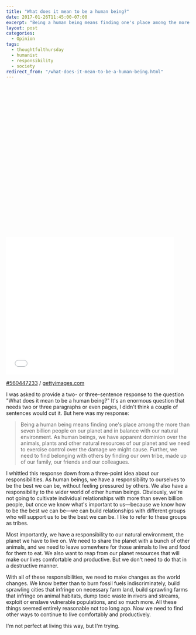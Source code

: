 ```yaml
---
title: "What does it mean to be a human being?"
date: 2017-01-26T11:45:00-07:00
excerpt: "Being a human being means finding one's place among the more than seven billion people on our planet and in balance with our natural environment."
layout: post
categories:
  - Opinion
tags:
  - thoughtfulthursday
  - humanist
  - responsibility
  - society
redirect_from: "/what-does-it-mean-to-be-a-human-being.html"
---
```

<div class="getty embed image alignright"><div style="padding:82.096070% 0 0 0"><iframe src="//embed.gettyimages.com/embed/560447233?et=CMQTeiM8QqNPn9rPPfFdDA&viewMoreLink=off&sig=WKIarCp07c_FZe7nPTmpTqfT9r4oFrIN98yv2pRLmwY=&caption=true" width="458" height="376" scrolling="no" frameborder="0"></iframe></div>
  <p>
    <a href="http://www.gettyimages.com/detail/560447233" target="_blank" rel="noopener noreferrer">#560447233</a> /
    <a href="http://www.gettyimages.com" target="_blank" rel="noopener noreferrer">gettyimages.com</a>
  </p>
</div>

I was asked to provide a two- or three-sentence response to the question "What does it mean to be a human being?" It's an enormous question that needs two or three paragraphs or even pages, I didn't think a couple of sentences would cut it. But here was my response:

> Being a human being means finding one's place among the more than seven billion people on our planet and in balance with our natural environment. As human beings, we have apparent dominion over the animals, plants and other natural resources of our planet and we need to exercise control over the damage we might cause. Further, we need to find belonging with others by finding our own tribe, made up of our family, our friends and our colleagues.

I whittled this response down from a three-point idea about our responsibilities. As human beings, we have a responsibility to ourselves to be the best we can be, without feeling pressured by others. We also have a responsibility to the wider world of other human beings. Obviously, we're not going to cultivate individual relationships with more than seven billion people, but once we know what's important to us&mdash;because we know how to be the best we can be&mdash;we can build relationships with different groups who will support us to be the best we can be. I like to refer to these groups as tribes.

Most importantly, we have a responsibility to our natural environment, the planet we have to live on. We need to share the planet with a bunch of other animals, and we need to leave somewhere for those animals to live and food for them to eat. We also want to reap from our planet resources that will make our lives comfortable and productive. But we don't need to do that in a destructive manner.

With all of these responsibilities, we need to make changes as the world changes. We know better than to burn fossil fuels indiscriminately, build sprawling cities that infringe on necessary farm land, build sprawling farms that infringe on animal habitats, dump toxic waste in rivers and streams, exploit or enslave vulnerable populations, and so much more. All these things seemed entirely reasonable not too long ago. Now we need to find other ways to continue to live comfortably and productively.

I'm not perfect at living this way, but I'm trying.
